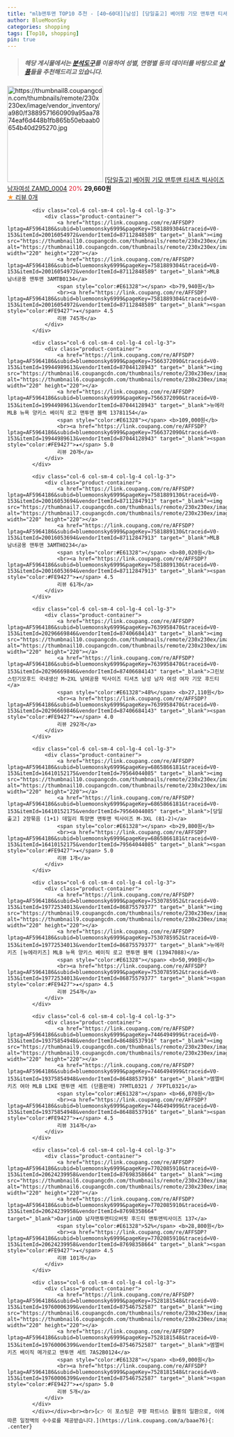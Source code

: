 ```yaml
---
title: "mlb맨투맨 TOP10 추천 - [40~60대][남성] [당일출고] 베어핑 기모 맨투맨 티셔츠 빅사이즈 남자여성 ZAMD_0004"
author: BlueMoonSky
categories: shopping
tags: [Top10, shopping]
pin: true
---
```


> ##### 해당 게시물에서는 [**분석도구**](https://itemscout.io/)를 이용하여 **성별**, **연령별** 등의 데이터를 바탕으로 [**상품**](https://link.coupang.com/a/baae76)들을 추천해드리고 있습니다.
<div class="container"><div class="row">
            <div class="col-6 col-sm-4 col-lg-4 col-lg-3">
                <div class="product-container">
                    <a href="https://link.coupang.com/re/AFFSDP?lptag=AF5964186&subid=bluemoonsky6999&pageKey=7638734078&traceid=V0-153&itemId=20290522482&vendorItemId=87033344515" target="_blank"><img src="https://thumbnail8.coupangcdn.com/thumbnails/remote/230x230ex/image/vendor_inventory/a980/f3889571660909a95aa7874eaf6d448b1fb865b50ebaab0654b40d295270.jpg" alt="https://thumbnail8.coupangcdn.com/thumbnails/remote/230x230ex/image/vendor_inventory/a980/f3889571660909a95aa7874eaf6d448b1fb865b50ebaab0654b40d295270.jpg" width="220" height="220"></a>
                    <a href="https://link.coupang.com/re/AFFSDP?lptag=AF5964186&subid=bluemoonsky6999&pageKey=7638734078&traceid=V0-153&itemId=20290522482&vendorItemId=87033344515" target="_blank">[당일출고] 베어핑 기모 맨투맨 티셔츠 빅사이즈 남자여성 ZAMD_0004</a>
                    <span style="color:#E61328">20%</span> <b>29,660원</b>
                    <br><a href="https://link.coupang.com/re/AFFSDP?lptag=AF5964186&subid=bluemoonsky6999&pageKey=7638734078&traceid=V0-153&itemId=20290522482&vendorItemId=87033344515" target="_blank"><span style="color:#FE9427">★</span> 
                    리뷰 0개</a>
                </div>
            </div>
            
            <div class="col-6 col-sm-4 col-lg-4 col-lg-3">
                <div class="product-container">
                    <a href="https://link.coupang.com/re/AFFSDP?lptag=AF5964186&subid=bluemoonsky6999&pageKey=7581889304&traceid=V0-153&itemId=20016054972&vendorItemId=87112848589" target="_blank"><img src="https://thumbnail10.coupangcdn.com/thumbnails/remote/230x230ex/image/vendor_inventory/6a96/41abe03585fc06d80378d7a42e044983e26d0061a38c660fc63600eadadf.JPG" alt="https://thumbnail10.coupangcdn.com/thumbnails/remote/230x230ex/image/vendor_inventory/6a96/41abe03585fc06d80378d7a42e044983e26d0061a38c660fc63600eadadf.JPG" width="220" height="220"></a>
                    <a href="https://link.coupang.com/re/AFFSDP?lptag=AF5964186&subid=bluemoonsky6999&pageKey=7581889304&traceid=V0-153&itemId=20016054972&vendorItemId=87112848589" target="_blank">MLB 남녀공용 맨투맨 3AMTB0134</a>
                    <span style="color:#E61328"></span> <b>79,940원</b>
                    <br><a href="https://link.coupang.com/re/AFFSDP?lptag=AF5964186&subid=bluemoonsky6999&pageKey=7581889304&traceid=V0-153&itemId=20016054972&vendorItemId=87112848589" target="_blank"><span style="color:#FE9427">★</span> 4.5
                    리뷰 745개</a>
                </div>
            </div>
            
            <div class="col-6 col-sm-4 col-lg-4 col-lg-3">
                <div class="product-container">
                    <a href="https://link.coupang.com/re/AFFSDP?lptag=AF5964186&subid=bluemoonsky6999&pageKey=7566372090&traceid=V0-153&itemId=19944989613&vendorItemId=87044128943" target="_blank"><img src="https://thumbnail6.coupangcdn.com/thumbnails/remote/230x230ex/image/vendor_inventory/53f5/848a486b627e98d24fed5e15a44d205ac144748b5aaa9dcfe898785b5179.jpg" alt="https://thumbnail6.coupangcdn.com/thumbnails/remote/230x230ex/image/vendor_inventory/53f5/848a486b627e98d24fed5e15a44d205ac144748b5aaa9dcfe898785b5179.jpg" width="220" height="220"></a>
                    <a href="https://link.coupang.com/re/AFFSDP?lptag=AF5964186&subid=bluemoonsky6999&pageKey=7566372090&traceid=V0-153&itemId=19944989613&vendorItemId=87044128943" target="_blank">뉴에라 MLB 뉴욕 양키스 베이직 로고 맨투맨 블랙 13781154</a>
                    <span style="color:#E61328"></span> <b>109,000원</b>
                    <br><a href="https://link.coupang.com/re/AFFSDP?lptag=AF5964186&subid=bluemoonsky6999&pageKey=7566372090&traceid=V0-153&itemId=19944989613&vendorItemId=87044128943" target="_blank"><span style="color:#FE9427">★</span> 5.0
                    리뷰 20개</a>
                </div>
            </div>
            
            <div class="col-6 col-sm-4 col-lg-4 col-lg-3">
                <div class="product-container">
                    <a href="https://link.coupang.com/re/AFFSDP?lptag=AF5964186&subid=bluemoonsky6999&pageKey=7581889130&traceid=V0-153&itemId=20016053694&vendorItemId=87112847913" target="_blank"><img src="https://thumbnail7.coupangcdn.com/thumbnails/remote/230x230ex/image/vendor_inventory/e8d4/22912cf89422e479c9ec2b8b234b795c9e99411971655e90ecf911f1a8ff.JPG" alt="https://thumbnail7.coupangcdn.com/thumbnails/remote/230x230ex/image/vendor_inventory/e8d4/22912cf89422e479c9ec2b8b234b795c9e99411971655e90ecf911f1a8ff.JPG" width="220" height="220"></a>
                    <a href="https://link.coupang.com/re/AFFSDP?lptag=AF5964186&subid=bluemoonsky6999&pageKey=7581889130&traceid=V0-153&itemId=20016053694&vendorItemId=87112847913" target="_blank">MLB 남녀공용 맨투맨 3AMTH0234</a>
                    <span style="color:#E61328"></span> <b>80,020원</b>
                    <br><a href="https://link.coupang.com/re/AFFSDP?lptag=AF5964186&subid=bluemoonsky6999&pageKey=7581889130&traceid=V0-153&itemId=20016053694&vendorItemId=87112847913" target="_blank"><span style="color:#FE9427">★</span> 4.5
                    리뷰 61개</a>
                </div>
            </div>
            
            <div class="col-6 col-sm-4 col-lg-4 col-lg-3">
                <div class="product-container">
                    <a href="https://link.coupang.com/re/AFFSDP?lptag=AF5964186&subid=bluemoonsky6999&pageKey=7639958470&traceid=V0-153&itemId=20296669846&vendorItemId=87406684143" target="_blank"><img src="https://thumbnail10.coupangcdn.com/thumbnails/remote/230x230ex/image/vendor_inventory/893f/3fde3c0888791e81b327c944e7c287f5b21ef60fa97b90be951fd43af304.jpg" alt="https://thumbnail10.coupangcdn.com/thumbnails/remote/230x230ex/image/vendor_inventory/893f/3fde3c0888791e81b327c944e7c287f5b21ef60fa97b90be951fd43af304.jpg" width="220" height="220"></a>
                    <a href="https://link.coupang.com/re/AFFSDP?lptag=AF5964186&subid=bluemoonsky6999&pageKey=7639958470&traceid=V0-153&itemId=20296669846&vendorItemId=87406684143" target="_blank">그린보스턴기모후드 국내생산 M~2XL 남여공용 빅사이즈 티셔츠 남성 남자 여성 여자 기모 후드티</a>
                    <span style="color:#E61328">48%</span> <b>27,110원</b>
                    <br><a href="https://link.coupang.com/re/AFFSDP?lptag=AF5964186&subid=bluemoonsky6999&pageKey=7639958470&traceid=V0-153&itemId=20296669846&vendorItemId=87406684143" target="_blank"><span style="color:#FE9427">★</span> 4.0
                    리뷰 292개</a>
                </div>
            </div>
            
            <div class="col-6 col-sm-4 col-lg-4 col-lg-3">
                <div class="product-container">
                    <a href="https://link.coupang.com/re/AFFSDP?lptag=AF5964186&subid=bluemoonsky6999&pageKey=6865866181&traceid=V0-153&itemId=16410152175&vendorItemId=79564044085" target="_blank"><img src="https://thumbnail10.coupangcdn.com/thumbnails/remote/230x230ex/image/vendor_inventory/392b/5778fc135760f5570bf946040c153cc0833650c65e4287f5f8c58026f22f.png" alt="https://thumbnail10.coupangcdn.com/thumbnails/remote/230x230ex/image/vendor_inventory/392b/5778fc135760f5570bf946040c153cc0833650c65e4287f5f8c58026f22f.png" width="220" height="220"></a>
                    <a href="https://link.coupang.com/re/AFFSDP?lptag=AF5964186&subid=bluemoonsky6999&pageKey=6865866181&traceid=V0-153&itemId=16410152175&vendorItemId=79564044085" target="_blank">[당일출고] 2장묶음 (1+1) 데일리 특양면 맨투맨 빅사이즈 M-3XL (81-2)</a>
                    <span style="color:#E61328"></span> <b>29,800원</b>
                    <br><a href="https://link.coupang.com/re/AFFSDP?lptag=AF5964186&subid=bluemoonsky6999&pageKey=6865866181&traceid=V0-153&itemId=16410152175&vendorItemId=79564044085" target="_blank"><span style="color:#FE9427">★</span> 5.0
                    리뷰 1개</a>
                </div>
            </div>
            
            <div class="col-6 col-sm-4 col-lg-4 col-lg-3">
                <div class="product-container">
                    <a href="https://link.coupang.com/re/AFFSDP?lptag=AF5964186&subid=bluemoonsky6999&pageKey=7530785952&traceid=V0-153&itemId=19772534013&vendorItemId=86875579377" target="_blank"><img src="https://thumbnail9.coupangcdn.com/thumbnails/remote/230x230ex/image/vendor_inventory/1235/a1e96b527b5ee40ada046eb83096f0b58bcb65a6ca518068a2f9c2d30826.jpg" alt="https://thumbnail9.coupangcdn.com/thumbnails/remote/230x230ex/image/vendor_inventory/1235/a1e96b527b5ee40ada046eb83096f0b58bcb65a6ca518068a2f9c2d30826.jpg" width="220" height="220"></a>
                    <a href="https://link.coupang.com/re/AFFSDP?lptag=AF5964186&subid=bluemoonsky6999&pageKey=7530785952&traceid=V0-153&itemId=19772534013&vendorItemId=86875579377" target="_blank">뉴에라키즈 [뉴에라키즈] MLB 뉴욕 양키스 베이직 로고 맨투맨 블랙 (13947088)</a>
                    <span style="color:#E61328"></span> <b>50,990원</b>
                    <br><a href="https://link.coupang.com/re/AFFSDP?lptag=AF5964186&subid=bluemoonsky6999&pageKey=7530785952&traceid=V0-153&itemId=19772534013&vendorItemId=86875579377" target="_blank"><span style="color:#FE9427">★</span> 4.5
                    리뷰 254개</a>
                </div>
            </div>
            
            <div class="col-6 col-sm-4 col-lg-4 col-lg-3">
                <div class="product-container">
                    <a href="https://link.coupang.com/re/AFFSDP?lptag=AF5964186&subid=bluemoonsky6999&pageKey=7446494999&traceid=V0-153&itemId=19375854948&vendorItemId=86488537916" target="_blank"><img src="https://thumbnail9.coupangcdn.com/thumbnails/remote/230x230ex/image/vendor_inventory/b44b/92ae8c5b384b04a98147d52d9e442767b5a0fe03dc7bb864721db88d09a9.png" alt="https://thumbnail9.coupangcdn.com/thumbnails/remote/230x230ex/image/vendor_inventory/b44b/92ae8c5b384b04a98147d52d9e442767b5a0fe03dc7bb864721db88d09a9.png" width="220" height="220"></a>
                    <a href="https://link.coupang.com/re/AFFSDP?lptag=AF5964186&subid=bluemoonsky6999&pageKey=7446494999&traceid=V0-153&itemId=19375854948&vendorItemId=86488537916" target="_blank">엠엘비키즈 여아 MLB LIKE 맨투맨 세트 (단품판매) 7FMTL0321 / 7FPTL0321</a>
                    <span style="color:#E61328"></span> <b>66,070원</b>
                    <br><a href="https://link.coupang.com/re/AFFSDP?lptag=AF5964186&subid=bluemoonsky6999&pageKey=7446494999&traceid=V0-153&itemId=19375854948&vendorItemId=86488537916" target="_blank"><span style="color:#FE9427">★</span> 4.5
                    리뷰 314개</a>
                </div>
            </div>
            
            <div class="col-6 col-sm-4 col-lg-4 col-lg-3">
                <div class="product-container">
                    <a href="https://link.coupang.com/re/AFFSDP?lptag=AF5964186&subid=bluemoonsky6999&pageKey=7702085910&traceid=V0-153&itemId=20624239958&vendorItemId=87698358664" target="_blank"><img src="https://thumbnail6.coupangcdn.com/thumbnails/remote/230x230ex/image/vendor_inventory/1b94/8979bb4b67b2d955a2ef24736fc626997fa12676a8c4640380d022bf4cc7.jpg" alt="https://thumbnail6.coupangcdn.com/thumbnails/remote/230x230ex/image/vendor_inventory/1b94/8979bb4b67b2d955a2ef24736fc626997fa12676a8c4640380d022bf4cc7.jpg" width="220" height="220"></a>
                    <a href="https://link.coupang.com/re/AFFSDP?lptag=AF5964186&subid=bluemoonsky6999&pageKey=7702085910&traceid=V0-153&itemId=20624239958&vendorItemId=87698358664" target="_blank">DarjinQD 남자맨투맨티오버핏 후드티 맨투맨빅사이즈 137</a>
                    <span style="color:#E61328">52%</span> <b>28,800원</b>
                    <br><a href="https://link.coupang.com/re/AFFSDP?lptag=AF5964186&subid=bluemoonsky6999&pageKey=7702085910&traceid=V0-153&itemId=20624239958&vendorItemId=87698358664" target="_blank"><span style="color:#FE9427">★</span> 4.5
                    리뷰 101개</a>
                </div>
            </div>
            
            <div class="col-6 col-sm-4 col-lg-4 col-lg-3">
                <div class="product-container">
                    <a href="https://link.coupang.com/re/AFFSDP?lptag=AF5964186&subid=bluemoonsky6999&pageKey=7528181548&traceid=V0-153&itemId=19760006399&vendorItemId=87546752587" target="_blank"><img src="https://thumbnail6.coupangcdn.com/thumbnails/remote/230x230ex/image/vendor_inventory/d915/6c8883be6dd9cd7c255c3673c22929d4d4ef007cddb8f7bfbbda87c12243.png" alt="https://thumbnail6.coupangcdn.com/thumbnails/remote/230x230ex/image/vendor_inventory/d915/6c8883be6dd9cd7c255c3673c22929d4d4ef007cddb8f7bfbbda87c12243.png" width="220" height="220"></a>
                    <a href="https://link.coupang.com/re/AFFSDP?lptag=AF5964186&subid=bluemoonsky6999&pageKey=7528181548&traceid=V0-153&itemId=19760006399&vendorItemId=87546752587" target="_blank">엠엘비키즈 베이직 메가로고 맨투맨 세트 7AS2B0124</a>
                    <span style="color:#E61328"></span> <b>69,000원</b>
                    <br><a href="https://link.coupang.com/re/AFFSDP?lptag=AF5964186&subid=bluemoonsky6999&pageKey=7528181548&traceid=V0-153&itemId=19760006399&vendorItemId=87546752587" target="_blank"><span style="color:#FE9427">★</span> 5.0
                    리뷰 5개</a>
                </div>
            </div>
            </div></div><br><br>[👉 이 포스팅은 쿠팡 파트너스 활동의 일환으로, 이에 따른 일정액의 수수료를 제공받습니다.](https://link.coupang.com/a/baae76){: .center}